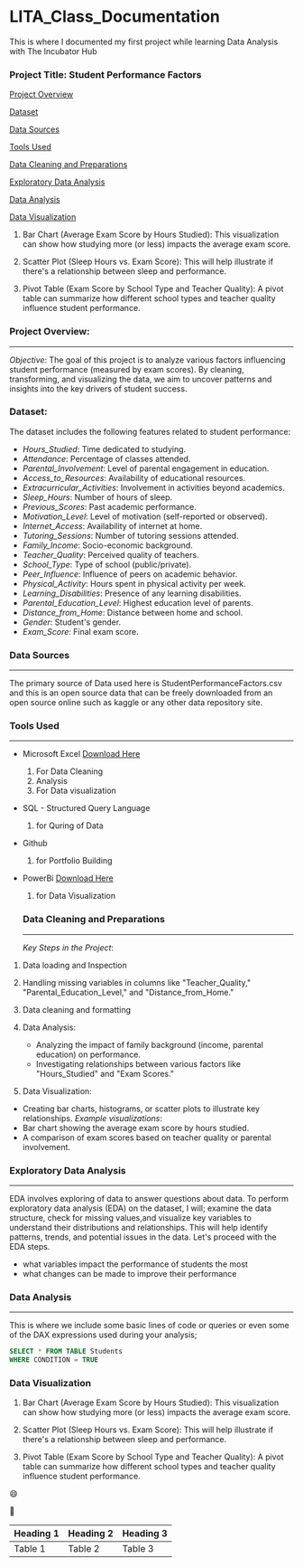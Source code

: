 # LITA_Class_Documentation
This is where I documented my first project while learning Data Analysis with The Incubator Hub

### Project Title: Student Performance Factors
[Project Overview](#project-overview)

[Dataset](#dataset)

[Data Sources](#data-sources)

[Tools Used](#tools-used)

[Data Cleaning and Preparations](#data-cleaning-and-preparations)

[Exploratory Data Analysis](#exploratory-data-analysis)

[Data Analysis](#data-analysis)

[Data Visualization](#data-visualization)

1. Bar Chart (Average Exam Score by Hours Studied):
This visualization can show how studying more (or less) impacts the average exam score.

2. Scatter Plot (Sleep Hours vs. Exam Score):
This will help illustrate if there's a relationship between sleep and performance.

3. Pivot Table (Exam Score by School Type and Teacher Quality):
A pivot table can summarize how different school types and teacher quality influence student performance.

### Project Overview:
---
*Objective*:
The goal of this project is to analyze various factors influencing student performance (measured by exam scores). By cleaning, transforming, and visualizing the data, we aim to uncover patterns and insights into the key drivers of student success.

### Dataset:
The dataset includes the following features related to student performance:

 - *Hours_Studied*: Time dedicated to studying.
 - *Attendance*: Percentage of classes attended.
 - *Parental_Involvement*: Level of parental engagement in education.
 - *Access_to_Resources*: Availability of educational resources.
 - *Extracurricular_Activities*: Involvement in activities beyond academics.
 - *Sleep_Hours*: Number of hours of sleep.
 - *Previous_Scores*: Past academic performance.
 - *Motivation_Level*: Level of motivation (self-reported or observed).
 - *Internet_Access*: Availability of internet at home.
 - *Tutoring_Sessions*: Number of tutoring sessions attended.
 - *Family_Income*: Socio-economic background.
 - *Teacher_Quality*: Perceived quality of teachers.
- *School_Type*: Type of school (public/private).
 - *Peer_Influence*: Influence of peers on academic behavior.
 - *Physical_Activity*: Hours spent in physical activity per week.
 - *Learning_Disabilities*: Presence of any learning disabilities.
 - *Parental_Education_Level*: Highest education level of parents.
 - *Distance_from_Home*: Distance between home and school.
 - *Gender*: Student's gender.
 - *Exam_Score*: Final exam score.
 
### Data Sources
---
The primary source of Data used here is StudentPerformanceFactors.csv and this is an open source data that can be freely downloaded from an open source online such as kaggle or any other data repository site.

### Tools Used
---
- Microsoft Excel [Download Here](https://www.microsoft.com)
   1. For Data Cleaning
   2. Analysis
   3. For Data visualization
      
- SQL - Structured Query Language
   1. for Quring of Data

- Github
    1. for Portfolio Building
  
- PowerBi [Download Here](https://www.PowerBi.com)
    1. for Data Visualization

  ### Data Cleaning and Preparations
  ---
  *Key Steps in the Project*:
 1.  Data loading and Inspection

 2.  Handling missing variables in columns like "Teacher_Quality," "Parental_Education_Level," and "Distance_from_Home."

 3.  Data cleaning and formatting

 4.  Data Analysis:
     - Analyzing the impact of family background (income, parental education) on performance.
     - Investigating relationships between various factors like "Hours_Studied" and "Exam Scores."
 5. Data Visualization:
 - Creating bar charts, histograms, or scatter plots to illustrate key relationships.
   *Example visualizations*:
 - Bar chart showing the average exam score by hours studied.
 - A comparison of exam scores based on teacher quality or parental involvement.

  ### Exploratory Data Analysis
  ---
EDA involves exploring of data to answer questions about data. To perform exploratory data analysis (EDA) on the dataset, I will; examine the data structure, check for missing values,and visualize key variables to understand their distributions and relationships. This will help identify patterns, trends, and potential issues in the data. Let's proceed with the EDA steps.
- what variables impact the performance of students the most
- what changes can be made to improve their performance
  
### Data Analysis
---
This is where we include some basic lines of code or queries or even some of the DAX expressions used during your analysis;

```SQL
SELECT * FROM TABLE Students
WHERE CONDITION = TRUE
```

### Data Visualization

1. Bar Chart (Average Exam Score by Hours Studied):
This visualization can show how studying more (or less) impacts the average exam score.

2. Scatter Plot (Sleep Hours vs. Exam Score):
This will help illustrate if there's a relationship between sleep and performance.

3. Pivot Table (Exam Score by School Type and Teacher Quality):
A pivot table can summarize how different school types and teacher quality influence student performance.

😄

🥇

|Heading 1|Heading 2|Heading 3|
|---------|---------|---------|
|Table 1|Table 2|Table 3|
